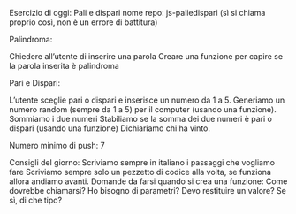 Esercizio di oggi: Pali e dispari
nome repo: js-paliedispari (sì si chiama proprio così, non è un errore di battitura)

Palindroma:

Chiedere all’utente di inserire una parola Creare una funzione per capire se la parola inserita è palindroma

Pari e Dispari:

L’utente sceglie pari o dispari e inserisce un numero da 1 a 5. Generiamo un numero random (sempre da 1 a 5) per il computer (usando una funzione). Sommiamo i due numeri Stabiliamo se la somma dei due numeri è pari o dispari (usando una funzione) Dichiariamo chi ha vinto.

Numero minimo di push: 7

Consigli del giorno:
Scriviamo sempre in italiano i passaggi che vogliamo fare
Scriviamo sempre solo un pezzetto di codice alla volta, se funziona allora andiamo avanti.
Domande da farsi quando si crea una funzione:
Come dovrebbe chiamarsi?
Ho bisogno di parametri?
Devo restituire un valore?
Se sì, di che tipo?